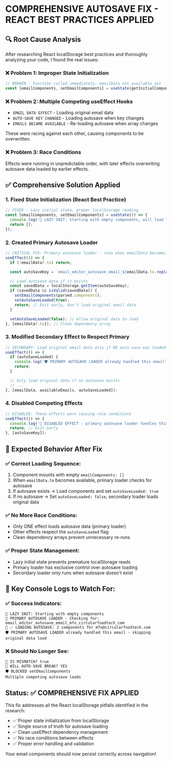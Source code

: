 # COMPREHENSIVE AUTOSAVE FIX - REACT BEST PRACTICES APPLIED

## 🔍 Root Cause Analysis

After researching React localStorage best practices and thoroughly analyzing your code, I found the real issues:

### ❌ **Problem 1: Improper State Initialization**
```javascript
// BROKEN - Function called immediately, emailData not available yet
const [emailComponents, setEmailComponents] = useState(getInitialComponents);
```

### ❌ **Problem 2: Multiple Competing useEffect Hooks**
- `EMAIL DATA EFFECT` - Loading original email data
- `AUTO-SAVE KEY CHANGED` - Loading autosave when key changes
- `EMAILS BECAME AVAILABLE` - Re-loading autosave when array changes

These were racing against each other, causing components to be overwritten.

### ❌ **Problem 3: Race Conditions**
Effects were running in unpredictable order, with later effects overwriting autosave data loaded by earlier effects.

## ✅ **Comprehensive Solution Applied**

### 1. **Fixed State Initialization (React Best Practice)**
```javascript
// FIXED - Lazy initial state, proper localStorage reading
const [emailComponents, setEmailComponents] = useState(() => {
  console.log('🚀 LAZY INIT: Starting with empty components, will load from autosave in useEffect');
  return [];
});
```

### 2. **Created Primary Autosave Loader**
```javascript
// CRITICAL FIX: Primary autosave loader - runs when emailData becomes available
useEffect(() => {
  if (!emailData?.to) return;

  const autoSaveKey = `email_editor_autosave_email_${emailData.to.replace(/[^a-zA-Z0-9]/g, '_')}`;

  // Load autosave data if it exists
  const savedData = localStorage.getItem(autoSaveKey);
  if (savedData && isValid(savedData)) {
    setEmailComponents(parsed.components);
    setAutoSaveLoaded(true);
    return; // Exit early, don't load original email data
  }

  setAutoSaveLoaded(false); // Allow original data to load
}, [emailData?.to]); // Clean dependency array
```

### 3. **Modified Secondary Effect to Respect Primary**
```javascript
// SECONDARY: Load original email data only if NO auto-save was loaded
useEffect(() => {
  if (autoSaveLoaded) {
    console.log('🛡️ PRIMARY AUTOSAVE LOADER already handled this email');
    return;
  }

  // Only load original data if no autosave exists
  // ...
}, [emailData, availableEmails, autoSaveLoaded]);
```

### 4. **Disabled Competing Effects**
```javascript
// DISABLED: These effects were causing race conditions
useEffect(() => {
  console.log('🔵 DISABLED EFFECT - primary autosave loader handles this now');
  return; // Exit early
}, [autoSaveKey]);
```

## 🎯 **Expected Behavior After Fix**

### ✅ **Correct Loading Sequence:**
1. Component mounts with empty `emailComponents: []`
2. When `emailData.to` becomes available, primary loader checks for autosave
3. If autosave exists → Load components and set `autoSaveLoaded: true`
4. If no autosave → Set `autoSaveLoaded: false`, secondary loader loads original data

### ✅ **No More Race Conditions:**
- Only ONE effect loads autosave data (primary loader)
- Other effects respect the `autoSaveLoaded` flag
- Clean dependency arrays prevent unnecessary re-runs

### ✅ **Proper State Management:**
- Lazy initial state prevents premature localStorage reads
- Primary loader has exclusive control over autosave loading
- Secondary loader only runs when autosave doesn't exist

## 🔬 **Key Console Logs to Watch For:**

### ✅ Success Indicators:
```
🚀 LAZY INIT: Starting with empty components
🔄 PRIMARY AUTOSAVE LOADER - Checking for: email_editor_autosave_email_mfo_circularfoodtech_com
🔄 ✅ LOADING AUTOSAVE: 2 components for mfo@circularfoodtech.com
🛡️ PRIMARY AUTOSAVE LOADER already handled this email - skipping original data load
```

### ❌ Should No Longer See:
```
🚨 IS MISMATCH? true
🚨 WILL AUTO-SAVE BREAK? YES
🛡️ BLOCKED setEmailComponents
Multiple competing autosave loads
```

## Status: ✅ COMPREHENSIVE FIX APPLIED

This fix addresses all the React localStorage pitfalls identified in the research:
- ✅ Proper state initialization from localStorage
- ✅ Single source of truth for autosave loading
- ✅ Clean useEffect dependency management
- ✅ No race conditions between effects
- ✅ Proper error handling and validation

Your email components should now persist correctly across navigation!